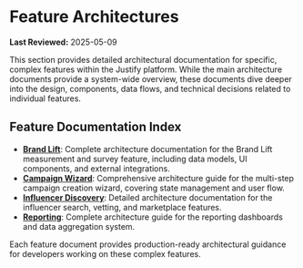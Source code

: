 # Feature Architectures

**Last Reviewed:** 2025-05-09

This section provides detailed architectural documentation for specific, complex features within the Justify platform. While the main architecture documents provide a system-wide overview, these documents dive deeper into the design, components, data flows, and technical decisions related to individual features.

## Feature Documentation Index

- **[Brand Lift](./brand-lift.md)**: Complete architecture documentation for the Brand Lift measurement and survey feature, including data models, UI components, and external integrations.
- **[Campaign Wizard](./campaign-wizard.md)**: Comprehensive architecture guide for the multi-step campaign creation wizard, covering state management and user flow.
- **[Influencer Discovery](./influencer-discovery.md)**: Detailed architecture documentation for the influencer search, vetting, and marketplace features.
- **[Reporting](./reporting.md)**: Complete architecture guide for the reporting dashboards and data aggregation system.

Each feature document provides production-ready architectural guidance for developers working on these complex features.

